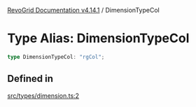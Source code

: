 [RevoGrid Documentation v4.14.1](README.md) / DimensionTypeCol

# Type Alias: DimensionTypeCol

```ts
type DimensionTypeCol: "rgCol";
```

## Defined in

[src/types/dimension.ts:2](https://github.com/revolist/revogrid/blob/925db466c3d20933669e374666cd0ddbe00cac19/src/types/dimension.ts#L2)
